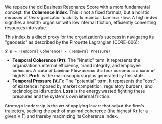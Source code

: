 We replace the old Business Resonance Score with a more fundamental concept: the **Coherence Index**. This is not a fixed formula, but a holistic measure of the organization's ability to maintain Laminar Flow. A high index signifies a healthy organism with low internal friction, efficiently converting resources into value.

This index is a direct proxy for the organization's success in navigating its "geodesic" as described by the Pirouette Lagrangian (CORE-006):

`𝓛_p = (Temporal Coherence) - (Temporal Pressure)`

*   **Temporal Coherence (Kτ):** The "kinetic" term. It represents the organization's internal efficiency, brand integrity, and employee cohesion. A state of Laminar Flow across the four currents is a state of high Kτ. **Profit** is the macroscopic surplus generated by this state.
*   **Temporal Pressure (V_Γ):** The "potential" term. It represents the "cost" of existence imposed by market competition, regulatory burdens, and technological disruption. **Loss** is the energy wasted fighting these pressures and the system's own internal friction.

Strategic leadership is the art of applying levers that adjust the firm's trajectory, seeking the path of maximal coherence (the highest Kτ for a given V_Γ) and thereby maximizing its Coherence Index.
